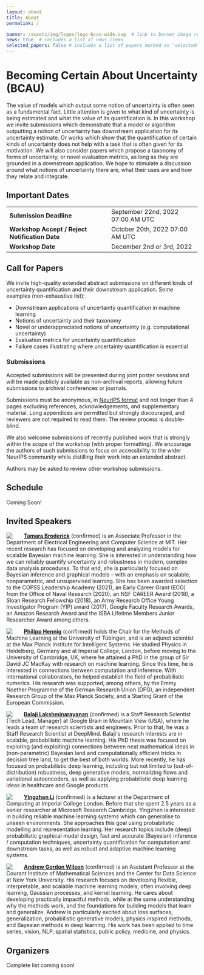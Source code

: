 ```yaml
---
layout: about
title: About
permalink: /

banner: /assets/img/logos/logo-bcau-wide.svg  # link to banner image relative to root
news: true  # includes a list of news items
selected_papers: false # includes a list of papers marked as "selected={true}"
---
```


# Becoming Certain About Uncertainty (BCAU)

The value of models which output some notion of uncertainty is often seen as a fundamental fact. Little attention is given to what kind of uncertainty is being estimated and what the value of its quantification is. In this workshop we invite submissions which demonstrate that a model or algorithm outputting a notion of uncertainty has downstream application for its uncertainty estimate. Or works which show that the quantification of certain kinds of uncertainty does not help with a task that is often given for its motivation. We will also consider papers which propose a taxonomy of forms of uncertainty, or novel evaluation metrics, as long as they are grounded in a downstream application. We hope to stimulate a discussion around what notions of uncertainty there are, what their uses are and how they relate and integrate.


## Important Dates

<div>
<table>
    <tbody>
    <tr>
        <td><b>Submission Deadline</b></td>
        <td>September 22nd, 2022 07:00 AM UTC</td>
    </tr>
    <tr>
        <td><b>Workshop Accept / Reject Notification Date</b></td>
        <td>October 20th, 2022 07:00 AM UTC</td>
    </tr>
    <tr>
        <td><b>Workshop Date</b></td>
        <td>December 2nd or 3rd, 2022</td>
    </tr>
    </tbody>
</table>
</div>

## Call for Papers

We invite high-quality extended abstract submissions on different kinds of uncertainty quantification and their downstream application. Some examples (non-exhaustive list): 

- Downstream applications of uncertainty quantification in machine learning
- Notions of uncertainty and their taxonomy
- Novel or underappreciated notions of uncertainty (e.g. computational uncertainty)
- Evaluation metrics for uncertainty quantification
- Failure cases illustrating where uncertainty quantification is essential

### Submissions

Accepted submissions will be presented during joint poster sessions and will be made publicly available as non-archival reports, allowing future submissions to archival conferences or journals. 

Submissions must be anonymous, in <span style="color:#3a92d6;font-weight:400;"><a href="https://neurips.cc/Conferences/2022/PaperInformation/StyleFiles">NeurIPS format</a></span> and not longer than 4 pages excluding references, acknowledgements, and supplementary material. Long appendices are permitted but strongly discouraged, and reviewers are not required to read them. The review process is double-blind.

We also welcome submissions of recently published work that is strongly within the scope of the workshop (with proper formatting). We encourage the authors of such submissions to focus on accessibility to the wider NeurIPS community while distilling their work into an extended abstract. 

Authors may be asked to review other workshop submissions. 

## Schedule

Coming Soon!

<!-- 
<div>
<p><b>(EST) Morning </b></p>
<ul>
    <li>06:45 : Introduction and opening remarks</li>
    <li>07:00 : Invited Talk 1 - Weinan E - Machine Learning and PDEs</li>
    <li>07:45 : Spotlight Talk 1 - NeurInt-Learning Interpolation by Neural ODEs </li>
    <li>08:00 : Spotlight Talk 2 - Neural ODE Processes: A Short Summary  </li>
    <li>08:15 : Invited Talk 2 - Neha Yadav - Deep learning methods for solving differential equations </li>
    <li>09:00 : Coffee Break</li>
    <li>09:15 : Spotlight Talk 3 - GRAND: Graph Neural Diffusion </li>
    <li>09:30 : Spotlight Talk 4 - Neural Solvers for Fast and Accurate Numerical Optimal Control </li>
    <li>09:45 : Poster Session 1 - <a href="https://eventhosts.gather.town/wR7m2n0AMEhpzwM2/neurips2021reserveSpace8">GatherTown room</a></li>
    <li>10:30 : Invited Talk 3 - Philipp Grohs - The Theory-to-Practice Gap in Deep Learning </li>
    <li>11:15 : Lunch Break                </li>
</ul>
<p><b>(EST) Afternoon </b></p>
<ul>
    <li>13:45 : Spotlight Talk 5 - Deep Reinforcement Learning for Online Control of Stochastic Partial Differential Equations </li>
    <li>14:00 : Spotlight Talk 6 - Statistical Numerical PDE : Fast Rate, Neural Scaling Law and When it’s Optimal </li>
    <li>14:15 : Coffee Break</li>
    <li>14:30 : Poster Session 2 - <a href="https://eventhosts.gather.town/wR7m2n0AMEhpzwM2/neurips2021reserveSpace8">GatherTown room</a></li>
    <li>15:15 : Invited Talk 4 - Anima Anandkumar - Neural operator: A new paradigm for learning PDEs </li>
    <li>16:00 : Spotlight Talk 7 - HyperPINN: Learning parameterized differential equations with physics-informed hypernetworks  </li>
    <li>16:15 : Spotlight Talk 8 - Learning Implicit PDE Integration with Linear Implicit Layers </li>
</ul>
<p><b>(EST) Night </b></p>
<ul>
    <li>23:00 : Panel discussion - Solving Differential Equations with Deep Learning: State of the Art and Future Directions     </li>
    <li>24:00 : Final Remarks</li>
</ul>
</div> 
-->


## Invited Speakers


<div class="row">
  <div class="col-md-12">
    <img class="speaker-pic" style="float:left;margin-right:30px;" src="{{ "/assets/img/people/tamara_broderick.jpg" | prepend:site.baseurl }}">
    <p><a href="b"><b>Tamara Broderick</b></a>
    (confirmed) is an Associate Professor in the Department of Electrical Engineering and Computer Science at MIT. Her recent research has focused on developing and analyzing models for scalable Bayesian machine learning. She is interested in understanding how we can reliably quantify uncertainty and robustness in modern, complex data analysis procedures. To that end, she is particularly focused on Bayesian inference and graphical models – with an emphasis on scalable, nonparametric, and unsupervised learning. She has been awarded selection to the COPSS Leadership Academy (2021), an Early Career Grant (ECG) from the Office of Naval Research (2020), an NSF CAREER Award (2018), a Sloan Research Fellowship (2018), an Army Research Office Young Investigator Program (YIP) award (2017), Google Faculty Research Awards, an Amazon Research Award and the ISBA Lifetime Members Junior Researcher Award among others.</p>
  </div>
</div>

<div class="row">
  <div class="col-md-12">
    <img class="speaker-pic" style="float:left;margin-right:30px;" src="{{ "/assets/img/people/philipp_hennig.jpg" | prepend:site.baseurl }}">
    <p><a href="b"><b>Philipp Hennig</b></a>
    (confirmed) holds the Chair for the Methods of Machine Learning at the University of Tübingen, and is an adjunct scientist at the Max Planck Institute for Intelligent Systems. He studied Physics in Heidelberg, Germany and at Imperial College, London, before moving to the University of Cambridge, UK, where he attained a PhD in the group of Sir David JC MacKay with research on machine learning. Since this time, he is interested in connections between computation and inference. With international collaborators, he helped establish the field of probabilistic numerics. His research was supported, among others, by the Emmy Noether Programme of the German Research Union (DFG), an independent Research Group of the Max Planck Society, and a Starting Grant of the European Commission. 
    <!-- Hennig is co-speaker of the Cyber Valley Initiative (with Michael Black and Thomas Kropf); Co-Director of the ELLIS Program on Theory, Algorithms and Computations of Modern Learning Systems (with Francis Bach and Lorenzo Rosasco), and Member of the Center of Excellence for Machine Learning in Science. He is a Co-PI of the IMPRS for Intelligent Systems and the Competence Center for Machine Learning in Tübingen. In 2019, he received the annual Award for Excellence in Teaching of the Union of CS Students. -->
    </p>
  </div>
</div>

<div class="row">
  <div class="col-md-12">
    <img class="speaker-pic" style="float:left;margin-right:30px;" src="{{ "/assets/img/people/balaji_lakshminarayanan.jpg" | prepend:site.baseurl }}">
    <p><a href="b"><b>Balaji Lakshminarayanan</b></a>
    (confirmed) is a Staff Research Scientist (Tech Lead, Manager) at Google Brain in Mountain View (USA), where he leads a team of research scientists and engineers. Prior to that, he was a Staff Research Scientist at DeepMind. Balaji's research interests are in scalable, probabilistic machine learning. His PhD thesis was focused on exploring (and exploiting) connections between neat mathematical ideas in (non-parametric) Bayesian land and computationally efficient tricks in decision tree land, to get the best of both worlds. More recently, he has focused on probabilistic deep learning, including but not limited to (out-of-distribution) robustness, deep generative models, normalizing flows and variational autoencoders, as well as applying probabilistic deep learning ideas in healthcare and Google products.
    </p>
  </div>
</div>

<div class="row">
  <div class="col-md-12">
    <img class="speaker-pic" style="float:left;margin-right:30px;" src="{{ "/assets/img/people/yingzhen_li.jpg" | prepend:site.baseurl }}">
    <p><a href="b"><b>Yingzhen Li</b></a>
    (confirmed) is a lecturer at the Department of Computing at Imperial College London. Before that she spent 2.5 years as a senior researcher at Microsoft Research Cambridge. Yingzhen is interested in building reliable machine learning systems which can generalise to unseen environments. She approaches this goal using probabilistic modelling and representation learning. Her research topics include (deep) probabilistic graphical model design, fast and accurate (Bayesian) inference / computation techniques, uncertainty quantification for computation and downstream tasks, as well as robust and adaptive machine learning systems.
    </p>
  </div>
</div>

<div class="row">
  <div class="col-md-12">
    <img class="speaker-pic" style="float:left;margin-right:30px;" src="{{ "/assets/img/people/andrew_gordon_wilson.jpg" | prepend:site.baseurl }}">
    <p><a href="b"><b>Andrew Gordon Wilson</b></a>
    (confirmed) is an Assistant Professor at the Courant Institute of Mathematical Sciences and the Center for Data Science at New York University. His research focuses on developing flexible, interpretable, and scalable machine learning models, often involving deep learning, Gaussian processes, and kernel learning. He cares about developing practically impactful methods, while at the same understanding why the methods work, and the foundations for building models that learn and generalize. Andrew is particularly excited about loss surfaces, generalization, probabilistic generative models, physics inspired methods, and Bayesian methods in deep learning. His work has been applied to time series, vision, NLP, spatial statistics, public policy, medicine, and physics.
    </p>
  </div>
</div>


## Organizers

<!-- <div class="row">
 <div class="col-xs-3">
    <a href="https://www.ekbuchanan.com/">
      <img class="people-pic" src="{{ "/assets/img/people/kellybuchanan.png" | prepend:site.baseurl }}">
    </a>
    <div class="people-name">
      <a href="https://www.ekbuchanan.com/">Kelly Buchanan</a>
      <h6>Columbia University</h6>
    </div>
  </div>

  <div class="col-xs-3">
    <a href="https://animesh.garg.tech/">
      <img class="people-pic" src="{{ "/assets/img/people/animeshgarg.jpg" | prepend:site.baseurl }}">
    </a>
    <div class="people-name">
      <a href="https://animesh.garg.tech/">Animesh Garg</a>
      <h6>University of Toronto</h6>
    </div>
  </div>

  <div class="col-xs-3">
    <a href="https://lucehe.github.io/">
      <img class="people-pic" src="{{ "/assets/img/people/lucaherrtti.jpg" | prepend:site.baseurl }}">
    </a>
    <div class="people-name">
      <a href="https://lucehe.github.io/">Luca Herranz-Celotti</a>
      <h6>Université de Sherbrooke</h6>
    </div>
  </div>
</div> -->

Complete list coming soon!